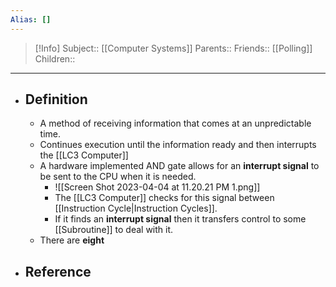 ```yaml
---
Alias: []
---
```

> [!Info]
> Subject:: [[Computer Systems]]
> Parents:: 
> Friends:: [[Polling]]
> Children:: 
---
- ## Definition
	- A method of receiving information that comes at an unpredictable time.
	- Continues execution until the information ready and then interrupts the [[LC3 Computer]]
	- A hardware implemented AND gate allows for an **interrupt signal** to be sent to the CPU when it is needed.
		- ![[Screen Shot 2023-04-04 at 11.20.21 PM 1.png]]
		- The [[LC3 Computer]] checks for this signal between [[Instruction Cycle|Instruction Cycles]].
		- If it finds an **interrupt signal** then it transfers control to some [[Subroutine]] to deal with it.
	- There are **eight**
- ## Reference